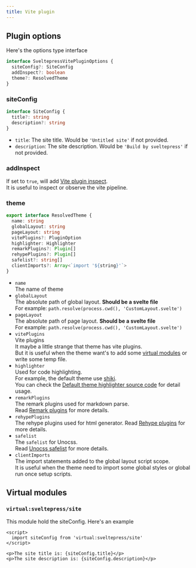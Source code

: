 ```yaml
---
title: Vite plugin
---
```


## Plugin options

Here's the options type interface

```ts
interface SveltepressVitePluginOptions {
  siteConfig?: SiteConfig
  addInspect?: boolean
  theme?: ResolvedTheme
}
```

### siteConfig

```ts
interface SiteConfig {
  title?: string
  description?: string
}
```

* `title`: The site title. Would be `'Untitled site'` if not provided.
* `description`: The site description. Would be `'Build by sveltepress'` if not provided.

### addInspect

If set to `true`, will add [Vite plugin inspect](https://github.com/antfu/vite-plugin-inspect).   
It is useful to inspect or observe the vite pipeline.

### theme

```ts
export interface ResolvedTheme {
  name: string
  globalLayout: string
  pageLayout: string
  vitePlugins?: PluginOption
  highlighter: Highlighter
  remarkPlugins?: Plugin[]
  rehypePlugins?: Plugin[]
  safelist?: string[]
  clientImports?: Array<`import '${string}'`>
}
```

* `name`   
  The name of theme
* `globalLayout`  
  The absolute path of global layout. **Should be a svelte file**  
  For example: `path.resolve(process.cwd(), 'CustomLayout.svelte')`
* `pageLayout`  
  The absolute path of page layout. **Should be a svelte file**  
  For example: `path.resolve(process.cwd(), 'CustomLayout.svelte')`
* `vitePlugins`  
  Vite plugins  
  It maybe a little strange that theme has vite plugins.  
  But it is useful when the theme want's to add some [virtual modules](https://vitejs.dev/guide/api-plugin.html#virtual-modules-convention) or write some temp file. 
* `highlighter`  
  Used for code highlighting.  
  For example, the default theme use [shiki](https://github.com/shikijs/shiki).  
  You can check the [Default theme highlighter source code](https://github.com/Blackman99/sveltepress/blob/256c1abe6be51d37fa1ff5f9148368207c47a7ae/packages/theme-default/src/markdown/highlighter.ts) for detail usage.
* `remarkPlugins`  
  The remark plugins used for markdown parse.  
  Read [Remark plugins](https://github.com/remarkjs/remark#plugins) for more details. 
* `rehypePlugins`  
  The rehype plugins used for html generator.
  Read [Rehype plugins](https://github.com/rehypejs/rehype#plugins) for more details.
* `safelist`  
  The `safelist` for Unocss.  
  Read [Unocss safelist](https://github.com/unocss/unocss#safelist) for more details.
* `clientImports`  
  The import statements added to the global layout script scope.  
  It is useful when the theme need to import some global styles or global run once setup scripts.

## Virtual modules

### `virtual:sveltepress/site`

This module hold the siteConfig. Here's an example

```svelte live
<script>
  import siteConfig from 'virtual:sveltepress/site'
</script>

<p>The site title is: {siteConfig.title}</p>
<p>The site description is: {siteConfig.description}</p>
```